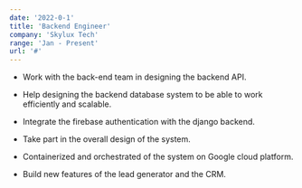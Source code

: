 ```yaml
---
date: '2022-0-1'
title: 'Backend Engineer'
company: 'Skylux Tech'
range: 'Jan - Present'
url: '#'
---
```


- Work with the back-end team in designing the backend API.

- Help designing the backend database system to be able to work efficiently and scalable.

- Integrate the firebase authentication with the django backend.

- Take part in the overall design of the system.

- Containerized and orchestrated of the system on Google cloud platform.

- Build new features of the lead generator and the CRM.